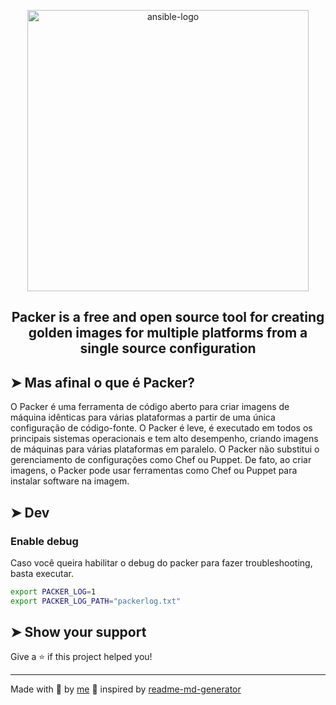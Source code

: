 <p align="center">
  <img alt="ansible-logo" src="https://miro.medium.com/max/915/1*qKMGdwru1dH14yxiDz_dpg.png" width="450px"  float="center"/>
</p>

<h2 align="center">
  Packer is a free and open source tool for creating golden images for multiple platforms from a single source configuration
</h2>

## ➤ Mas afinal o que é Packer?

O Packer é uma ferramenta de código aberto para criar imagens de máquina idênticas para várias plataformas a partir de uma única configuração de código-fonte. O Packer é leve, é executado em todos os principais sistemas operacionais e tem alto desempenho, criando imagens de máquinas para várias plataformas em paralelo. O Packer não substitui o gerenciamento de configurações como Chef ou Puppet. De fato, ao criar imagens, o Packer pode usar ferramentas como Chef ou Puppet para instalar software na imagem.

## ➤ Dev

### Enable debug

Caso você queira habilitar o debug do packer para fazer troubleshooting, basta executar.

```bash
export PACKER_LOG=1
export PACKER_LOG_PATH="packerlog.txt"
```

## ➤ Show your support

Give a ⭐️ if this project helped you!

---

Made with 💜 by [me](https://github.com/lpmatos) :wave: inspired by [readme-md-generator](https://github.com/kefranabg/readme-md-generator)
